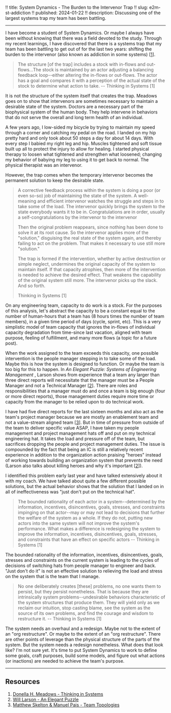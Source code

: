 !! title: System Dynamics - The Burden to the Intervenor Trap
!! slug: e2m-st-addiction
!! published: 2024-01-22
!! description: Discussing one of the largest systems trap my team has been battling.

---

I have become a student of System Dynamics. Or maybe I always have been without knowing that there was a field devoted
to the study. Through my recent learnings, I have discovered that there is a systems trap that my team has been battling
to get out of for the last two years: shifting the burden to the intervenor (also known as addiction in some systems)
[[1](https://www.chelseagreen.com/product/thinking-in-systems/)]. 

> The structure [of the trap] includes a stock with in-flows and out-flows...The stock is maintained by an actor
> adjusting a balancing feedback loop--either altering the in-flows or out-flows. The actor has a goal and compares it
> with a perception of the actual state of the stock to determine what action to take. -- Thinking in Systems [1]

It is not the structure of the system itself that creates the trap. Meadows goes on to show that intervenors are
sometimes necessary to maintain a desirable state of the system. Doctors are a necessary part of the biophysical system
of the human body. They help intervene in behaviors that do not serve the overall and long term health of an individual. 

A few years ago, I low-sided my bicycle by trying to maintain my speed through a corner and catching my pedal on the road.
I landed on my hip pretty hard and only took about 50 steps a day for about 14 days. With every step I babied my right
leg and hip. Muscles tightened and soft tissue built up all to protect the injury to allow for healing. I started
physical therapy to loosen what tightened and strengthen what loosened; changing my behavior of babying my leg to using
it to get back to normal. The physical therapist was an intervenor.

However, the trap comes when the temporary intervenor becomes the permanent solution to keep the desirable state.

> A corrective feedback process within the system is doing a poor (or even so-so) job of maintaining the state of the
> system. A well-meaning and efficient intervenor watches the struggle and steps in to take some of the load. The
> intervenor quickly brings the system to the state everybody wants it to be in. Congratulations are in order, usually a
> self-congratulations by the intervenor to the intervenor
>
> Then the original problem reappears, since nothing has been done to solve it at its root cause. So the intervenor
> applies more of the "solution," disguising the real state of the system again, and thereby failing to act on the
> problem. That makes it necessary to use still more "solution."
>
> The trap is formed if the intervention, whether by active destruction or simple neglect, undermines the original
> capacity of the system to maintain itself. If that capacity atrophies, then more of the intervention is needed to
> achieve the desired effect. That weakens the capability of the original system still more. The intervenor picks up
> the slack. And so forth.
> 
> Thinking in Systems [1]

On any engineering team, capacity to do work is a stock. For the purposes of this analysis, let's abstract the capacity
to be a constant equal to the number of human-hours that a team has (8 hours times the number of team members), in a
given time period of days (cycle, sprint, etc). This is a very simplistic model of team capacity that ignores the
in-flows of individual capacity degradation from time-since last vacation, aligned with team purpose, feeling of
fulfillment, and many more flows (a topic for a future post).

When the work assigned to the team exceeds this capacity, one possible intervention is the people manager stepping in to
take some of the load. Maybe this is how the system is designed to function. Or maybe the team is too big for this to
happen. In _An Elegant Puzzle: Systems of Engineering Management_ , Larson shows from experience that a team any larger
than three direct reports will necessitate that the manager must be a People Manager and not a Technical Manager
[[2](https://lethain.com/elegant-puzzle/)]. There are roles and responsibilities that a manager must do and once a team
is big enough (four or more direct reports), those management duties require more time or capacity from the manager to
be relied upon to do technical work.

I have had five direct reports for the last sixteen months and also act as the team's project manager because we are
mostly an enablement team and not a value-stream aligned team [[3](https://teamtopologies.com/book)]. But in time of
pressure from outside of the team to deliver specific value ASAP, I have taken my people management and project
management hats off and put on my technical engineering hat. It takes the load and pressure off of the team, but
sacrifices dropping the people and project management duties. The issue is compounded by the fact that being an IC is
still a relatively recent experience in addition to the organization action praising "heroes" instead of working towards
building an organization system that prevents the need (Larson also talks about killing heroes and why it's important
[[2](https://lethain.com/elegant-puzzle/)]). 

I identified this problem early last year and have talked extensively about it with my coach. We have talked about quite
a few different possible solutions, but the actual behavior shows that the solution that I landed on in all of
ineffectiveness was "just don't put on the technical hat".

> The bounded rationality of each actor in a system--determined by the information, incentives, disincentives, goals,
> stresses, and constraints impinging on that actor--may or may not lead to decisions that further the welfare of the
> system as a whole. If they do not, putting new actors into the same system will not improve the system's performance.
> What makes a difference is redesigning the system to improve the information, incentives, disincentives, goals,
> stresses, and constraints that have an effect on specific actors -- Thinking in Systems [1]

The bounded rationality of the information, incentives, disincentives, goals, stresses and constraints on the current
system is leading to the cycles of decisions of switching hats from people manager to engineer and back. "Just don't do
it" is not an effective solution to relieving the load and stress on the system that is the team that I manage. 

> No one deliberately creates [these] problems, no one wants them to persist, but they persist nonetheless. That is
> because they are intrinsically system problems--undesirable behaviors characteristic of the system structures that
> produce them. They will yield only as we reclaim our intuition, stop casting blame, see the system as the source of
> its own problems, and find the courage and wisdom to restructure it. -- Thinking in Systems [1]

The system needs an overhaul and a redesign. Maybe not to the extent of an "org restructure". Or maybe to the extent
of an "org restructure". There are other points of leverage than the physical structure of the parts of the system. But
the system needs a redesign nonetheless. What does that look like? I'm not sure yet. It's time to put System Dynamics to
work to define some goals, craft purposes, build some models, and figure out what actions (or inactions) are needed to
achieve the team's purpose.

---

## Resources

1. [Donella H. Meadows - Thinking in Systems](https://www.chelseagreen.com/product/thinking-in-systems/)
2. [Will Larson - An Elegant Puzzle](https://lethain.com/elegant-puzzle/)
3. [Matthew Skelton & Manuel Pais - Team Topologies](https://teamtopologies.com/book)
